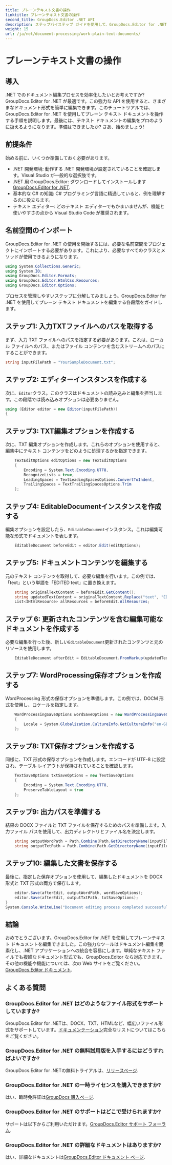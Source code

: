 ```yaml
---
title: プレーンテキスト文書の操作
linktitle: プレーンテキスト文書の操作
second_title: GroupDocs.Editor .NET API
description: ステップバイステップ ガイドを使用して、GroupDocs.Editor for .NET を使用してプレーン テキスト ドキュメントを編集する方法を学びます。.NET ドキュメントの編集プロセスを簡素化します。
weight: 15
url: /ja/net/document-processing/work-plain-text-documents/
---
```


# プレーンテキスト文書の操作

## 導入
.NET でのドキュメント編集プロセスを効率化したいとお考えですか? GroupDocs.Editor for .NET が最適です。この強力な API を使用すると、さまざまなドキュメント形式を簡単に編集できます。このチュートリアルでは、GroupDocs.Editor for .NET を使用してプレーン テキスト ドキュメントを操作する手順を説明します。最後には、テキスト ドキュメントの編集をプロのように扱えるようになります。準備はできましたか? さあ、始めましょう!
## 前提条件
始める前に、いくつか準備しておく必要があります。
- .NET 開発環境: 動作する .NET 開発環境が設定されていることを確認します。Visual Studio が一般的な選択肢です。
-  .NET 用 GroupDocs.Editor: ダウンロードしてインストールします[GroupDocs.Editor for .NET](https://releases.groupdocs.com/editor/net/).
- 基本的な C# の知識: C# プログラミング言語に精通していると、例を理解するのに役立ちます。
- テキスト エディター: どのテキスト エディターでもかまいませんが、機能と使いやすさの点から Visual Studio Code が推奨されます。
## 名前空間のインポート
GroupDocs.Editor for .NET の使用を開始するには、必要な名前空間をプロジェクトにインポートする必要があります。これにより、必要なすべてのクラスとメソッドが使用できるようになります。
```csharp
using System.Collections.Generic;
using System.IO;
using GroupDocs.Editor.Formats;
using GroupDocs.Editor.HtmlCss.Resources;
using GroupDocs.Editor.Options;
```
プロセスを管理しやすいステップに分解してみましょう。GroupDocs.Editor for .NET を使用してプレーン テキスト ドキュメントを編集する各段階をガイドします。
## ステップ1: 入力TXTファイルへのパスを取得する
まず、入力 TXT ファイルへのパスを指定する必要があります。これは、ローカル ファイルへのパス、またはファイル コンテンツを含むストリームへのパスにすることができます。
```csharp
string inputFilePath = "YourSampleDocument.txt";
```
## ステップ2: エディターインスタンスを作成する
次に、`Editor`クラス。このクラスはドキュメントの読み込みと編集を担当します。この段階では読み込みオプションは必要ありません。
```csharp
using (Editor editor = new Editor(inputFilePath))
{
```
## ステップ3: TXT編集オプションを作成する
次に、TXT 編集オプションを作成します。これらのオプションを使用すると、編集中にテキスト コンテンツをどのように処理するかを指定できます。
```csharp
    TextEditOptions editOptions = new TextEditOptions
    {
        Encoding = System.Text.Encoding.UTF8,
        RecognizeLists = true,
        LeadingSpaces = TextLeadingSpacesOptions.ConvertToIndent,
        TrailingSpaces = TextTrailingSpacesOptions.Trim
    };
```
## ステップ4: EditableDocumentインスタンスを作成する
編集オプションを設定したら、`EditableDocument`インスタンス。これは編集可能な形式でドキュメントを表します。
```csharp
    EditableDocument beforeEdit = editor.Edit(editOptions);
```
## ステップ5: ドキュメントコンテンツを編集する
元のテキスト コンテンツを取得して、必要な編集を行います。この例では、「text」という単語を「EDITED text」に置き換えます。
```csharp
    string originalTextContent = beforeEdit.GetContent();
    string updatedTextContent = originalTextContent.Replace("text", "EDITED text");
    List<IHtmlResource> allResources = beforeEdit.AllResources;
```
## ステップ 6: 更新されたコンテンツを含む編集可能なドキュメントを作成する
必要な編集を行った後、新しい`EditableDocument`更新されたコンテンツと元のリソースを使用します。
```csharp
    EditableDocument afterEdit = EditableDocument.FromMarkup(updatedTextContent, allResources);
```
## ステップ7: WordProcessing保存オプションを作成する
WordProcessing 形式の保存オプションを準備します。この例では、DOCM 形式を使用し、ロケールを指定します。
```csharp
    WordProcessingSaveOptions wordSaveOptions = new WordProcessingSaveOptions(WordProcessingFormats.Docm)
    {
        Locale = System.Globalization.CultureInfo.GetCultureInfo("en-GB")
    };
```
## ステップ8: TXT保存オプションを作成する
同様に、TXT 形式の保存オプションを作成します。エンコードが UTF-8 に設定され、テーブル レイアウトが保持されていることを確認します。
```csharp
    TextSaveOptions txtSaveOptions = new TextSaveOptions
    {
        Encoding = System.Text.Encoding.UTF8,
        PreserveTableLayout = true
    };
```
## ステップ9: 出力パスを準備する
結果の DOCX ファイルと TXT ファイルを保存するためのパスを準備します。入力ファイル パスを使用して、出力ディレクトリとファイル名を決定します。
```csharp
    string outputWordPath = Path.Combine(Path.GetDirectoryName(inputFilePath), Path.GetFileNameWithoutExtension(inputFilePath) + ".docm");
    string outputTxtPath = Path.Combine(Path.GetDirectoryName(inputFilePath), Path.GetFileNameWithoutExtension(inputFilePath) + ".txt");
```
## ステップ10: 編集した文書を保存する
最後に、指定した保存オプションを使用して、編集したドキュメントを DOCX 形式と TXT 形式の両方で保存します。
```csharp
    editor.Save(afterEdit, outputWordPath, wordSaveOptions);
    editor.Save(afterEdit, outputTxtPath, txtSaveOptions);
}
System.Console.WriteLine("Document editing process completed successfully!");
```
## 結論
おめでとうございます。GroupDocs.Editor for .NET を使用してプレーンテキスト ドキュメントを編集できました。この強力なツールはドキュメント編集を簡素化し、.NET アプリケーションへの統合を容易にします。単純なテキスト ファイルでも複雑なドキュメント形式でも、GroupDocs.Editor なら対応できます。その他の機能や機能については、次の Web サイトをご覧ください。[GroupDocs.Editor ドキュメント](https://tutorials.groupdocs.com/editor/net/).
## よくある質問
### GroupDocs.Editor for .NET はどのようなファイル形式をサポートしていますか?
 GroupDocs.Editor for .NETは、DOCX、TXT、HTMLなど、幅広いファイル形式をサポートしています。[ドキュメンテーション](https://tutorials.groupdocs.com/editor/net/)完全なリストについてはこちらをご覧ください。
### GroupDocs.Editor for .NET の無料試用版を入手するにはどうすればよいですか?
 GroupDocs.Editor for .NETの無料トライアルは、[リリースページ](https://releases.groupdocs.com/).
### GroupDocs.Editor for .NET の一時ライセンスを購入できますか?
はい、臨時免許証は[GroupDocs 購入ページ](https://purchase.groupdocs.com/temporary-license/).
### GroupDocs.Editor for .NET のサポートはどこで受けられますか?
サポートは以下からご利用いただけます。[GroupDocs.Editor サポート フォーラム](https://forum.groupdocs.com/c/editor/20).
### GroupDocs.Editor for .NET の詳細なドキュメントはありますか?
はい、詳細なドキュメントは[GroupDocs.Editor ドキュメント ページ](https://tutorials.groupdocs.com/editor/net/).